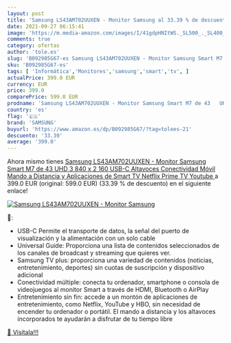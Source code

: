 ```yaml
---
layout: post
title: 'Samsung LS43AM702UUXEN - Monitor Samsung al 33.39 % de descuento'
date: 2021-09-27 06:15:41
image: 'https://m.media-amazon.com/images/I/41gdpHNItWS._SL500_._SL400_.jpg'
comments: true
category: ofertas
author: 'tole.es'
slug: 'B092985G67-es Samsung LS43AM702UUXEN - Monitor Samsung Smart M7 de 43...'
sku: 'B092985G67-es'
tags: [ 'Informática','Monitores','samsung','smart','tv', ]
actualPrice: 399.0 EUR
currency: EUR
price: 399.0
comparePrice: 599.0 EUR
prodname: 'Samsung LS43AM702UUXEN - Monitor Samsung Smart M7 de 43   UHD  3 840 x 2 160  USB-C  Altavoces  Conectividad Móvil  Mando a Distancia y Aplicaciones de Smart TV  Netflix  Prime TV  Youtube '
country: 'es'
flag: '🇪🇸'
brand: 'SAMSUNG'
buyurl: 'https://www.amazon.es/dp/B092985G67/?tag=tolees-21'
descuento: '33.39'
average: '399.0'
---
```


Ahora mismo tienes [Samsung LS43AM702UUXEN - Monitor Samsung Smart M7 de 43   UHD  3 840 x 2 160  USB-C  Altavoces  Conectividad Móvil  Mando a Distancia y Aplicaciones de Smart TV  Netflix  Prime TV  Youtube ](https://www.amazon.es/dp/B092985G67/?tag=tolees-21) a 399.0 EUR (original: 599.0 EUR) (33.39 %  de descuento) en el siguiente enlace!

[![Samsung LS43AM702UUXEN - Monitor Samsung](https://m.media-amazon.com/images/I/41gdpHNItWS._SL500_._SL400_.jpg)](https://www.amazon.es/dp/B092985G67/?tag=tolees-21)

🔎:

- USB-C Permite el transporte de datos, la señal del puerto de visualización y la alimentación con un solo cable
- Universal Guide: Proporciona una lista de contenidos seleccionados de los canales de broadcast y streaming que quieres ver.
- Samsung TV plus: proporciona una variedad de contenidos (noticias, entretenimiento, deportes) sin cuotas de suscripción y dispositivo adicional
- Conectividad múltiple: conecta tu ordenador, smartphone o consola de videojuegos al monitor Smart a través de HDMI, Bluetooth o AirPlay
- Entretenimiento sin fin: accede a un montón de aplicaciones de entretenimiento, como Netflix, YouTube y HBO, sin necesidad de encender tu ordenador o portátil. El mando a distancia y los altavoces incorporados te ayudarán a disfrutar de tu tiempo libre

[🛒 Visítala!!!](https://www.amazon.es/dp/B092985G67/?tag=tolees-21)
